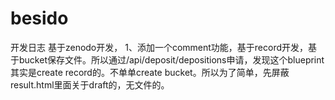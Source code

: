 # besido
开发日志
基于zenodo开发，
1、添加一个comment功能，基于record开发，基于bucket保存文件。所以通过/api/deposit/depositions申请，发现这个blueprint其实是create record的。不单单create bucket。所以为了简单，先屏蔽result.html里面关于draft的，无文件的。
